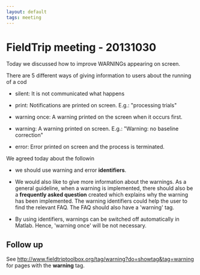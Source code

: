 ```yaml
---
layout: default
tags: meeting
---
```



# FieldTrip meeting - 20131030


Today we discussed how to improve WARNINGs appearing on screen.

There are 5 different ways of giving information to users about the running of a cod


*  silent: It is not communicated what happens

*  print: Notifications are printed on screen.  E.g.: "processing trials" 

*  warning once: A warning printed on the screen when it occurs first.

*  warning: A warning printed on screen. E.g.: "Warning: no baseline correction"

*  error: Error printed on screen and the process is terminated.

We agreed today about the followin


*  we should use warning and error **identifiers**.

*  We would also like to give more information about the warnings. As a general guideline, when a warning is implemented, there should also be a **frequently asked question** created which explains why the warning has been implemented. The warning identifiers could help the user to find the relevant FAQ. The FAQ should also have a 'warning' tag.

*  By  using identifiers, warnings can be switched off automatically in Matlab. Hence, 'warning once' will be not necessary.  
   
## Follow up

See http://www.fieldtriptoolbox.org/tag/warning?do=showtag&tag=warning for pages with the **warning** tag.



